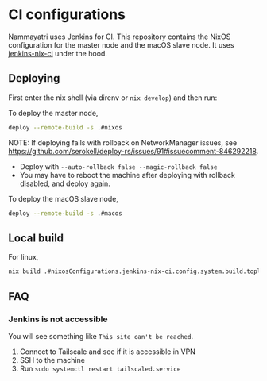 
# CI configurations

Nammayatri uses Jenkins for CI. This repository contains the NixOS configuration for the master node and the macOS slave node. It uses [jenkins-nix-ci](https://github.com/juspay/jenkins-nix-ci) under the hood.

## Deploying

First enter the nix shell (via direnv or `nix develop`) and then run:

To deploy the master node,

```sh
deploy --remote-build -s .#nixos
```

NOTE: If deploying fails with rollback on NetworkManager issues, see https://github.com/serokell/deploy-rs/issues/91#issuecomment-846292218. 

- Deploy with `--auto-rollback false --magic-rollback false`
- You may have to reboot the machine after deploying with rollback disabled, and deploy again.

To deploy the macOS slave node,

```sh
deploy --remote-build -s .#macos
```

## Local build

For linux,

```sh
nix build .#nixosConfigurations.jenkins-nix-ci.config.system.build.toplevel
```

## FAQ

### Jenkins is not accessible

You will see something like `This site can't be reached`.

1. Connect to Tailscale and see if it is accessible in VPN
2. SSH to the machine
3. Run `sudo systemctl restart tailscaled.service`
